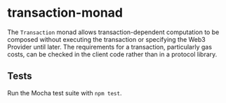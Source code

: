 transaction-monad
=================

The `Transaction` monad allows transaction-dependent computation to be composed
without executing the transaction or specifying the Web3 Provider until later.
The requirements for a transaction, particularly gas costs, can be checked in
the client code rather than in a protocol library.

Tests
-----

Run the Mocha test suite with `npm test`.
